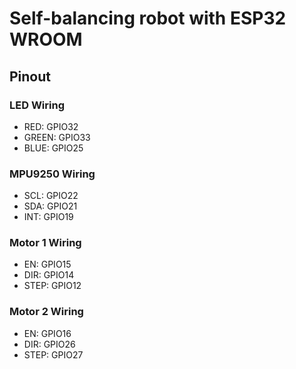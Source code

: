 # Self-balancing robot with ESP32 WROOM

## Pinout

### LED Wiring

- RED: GPIO32
- GREEN: GPIO33
- BLUE: GPIO25

### MPU9250 Wiring

- SCL: GPIO22
- SDA: GPIO21
- INT: GPIO19

### Motor 1 Wiring

- EN: GPIO15
- DIR: GPIO14
- STEP: GPIO12

### Motor 2 Wiring

- EN: GPIO16
- DIR: GPIO26
- STEP: GPIO27